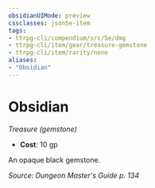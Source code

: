 ```yaml
---
obsidianUIMode: preview
cssclasses: json5e-item
tags:
- ttrpg-cli/compendium/src/5e/dmg
- ttrpg-cli/item/gear/treasure-gemstone
- ttrpg-cli/item/rarity/none
aliases: 
- "Obsidian"
---
```

# Obsidian
*Treasure (gemstone)*  


- **Cost**: 10 gp

An opaque black gemstone.

*Source: Dungeon Master's Guide p. 134*